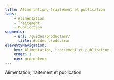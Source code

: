 ```yaml
---
title: Alimentation, traitement et publication
tags:
    - Alimentation
    - Traitement
    - Publication
segments:
    - url: /guides/producteur/
      title: Guides producteur
eleventyNavigation:
    key: Alimentation, traitement et publication
    order: 1
    nav: producteur
---
```


Alimentation, traitement et publication

